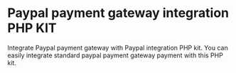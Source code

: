 # Paypal payment gateway integration PHP KIT
Integrate Paypal payment gateway with Paypal integration PHP kit. You can easily integrate standard paypal payment gateway payment with this PHP kit.

